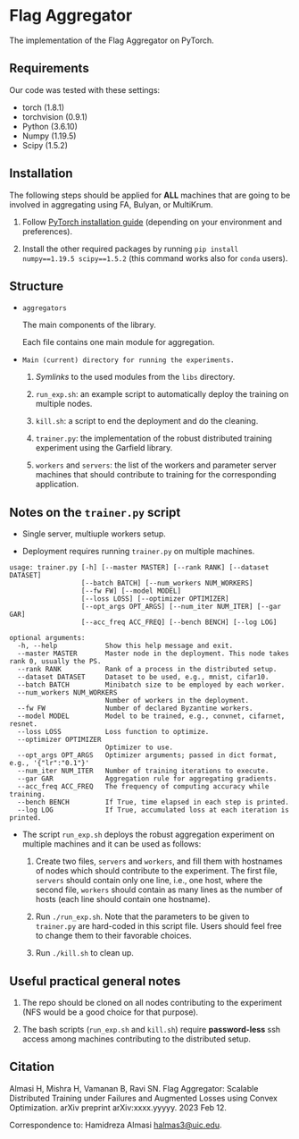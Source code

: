 # Flag Aggregator

The implementation of the Flag Aggregator on PyTorch.


## Requirements
Our code was tested with these settings:
* torch (1.8.1)
* torchvision (0.9.1)
* Python (3.6.10)
* Numpy (1.19.5)
* Scipy (1.5.2)

## Installation
The following steps should be applied for **ALL** machines that are going to be involved in aggregating using FA, Bulyan, or MultiKrum.

1. Follow [PyTorch installation guide](https://pytorch.org/) (depending on your environment and preferences).

2. Install the other required packages by running `pip install numpy==1.19.5 scipy==1.5.2` (this command works also for `conda` users).

## Structure

* `aggregators`

   The main components of the library.

   Each file contains one main module for aggregation.

* `Main (current) directory for running the experiments.`

   1. _Symlinks_ to the used modules from the `libs` directory.

   2. `run_exp.sh`: an example script to automatically deploy the training on multiple nodes.

   3. `kill.sh`: a script to end the deployment and do the cleaning.

   4. `trainer.py`: the implementation of the robust distributed training experiment using the Garfield library.

   5. `workers` and `servers`: the list of the workers and parameter server machines that should contribute to training for the corresponding application.

## Notes on the `trainer.py` script
* Single server, multiuple workers setup.

* Deployment requires running `trainer.py` on multiple machines.

```
usage: trainer.py [-h] [--master MASTER] [--rank RANK] [--dataset DATASET]
                  [--batch BATCH] [--num_workers NUM_WORKERS]
                  [--fw FW] [--model MODEL]
                  [--loss LOSS] [--optimizer OPTIMIZER]
                  [--opt_args OPT_ARGS] [--num_iter NUM_ITER] [--gar GAR]
                  [--acc_freq ACC_FREQ] [--bench BENCH] [--log LOG]

optional arguments:
  -h, --help            Show this help message and exit.
  --master MASTER       Master node in the deployment. This node takes rank 0, usually the PS.
  --rank RANK           Rank of a process in the distributed setup.
  --dataset DATASET     Dataset to be used, e.g., mnist, cifar10.
  --batch BATCH         Minibatch size to be employed by each worker.
  --num_workers NUM_WORKERS
                        Number of workers in the deployment.
  --fw FW               Number of declared Byzantine workers.
  --model MODEL         Model to be trained, e.g., convnet, cifarnet, resnet.
  --loss LOSS           Loss function to optimize.
  --optimizer OPTIMIZER
                        Optimizer to use.
  --opt_args OPT_ARGS   Optimizer arguments; passed in dict format, e.g., '{"lr":"0.1"}'
  --num_iter NUM_ITER   Number of training iterations to execute.
  --gar GAR             Aggregation rule for aggregating gradients.
  --acc_freq ACC_FREQ   The frequency of computing accuracy while training.
  --bench BENCH         If True, time elapsed in each step is printed.
  --log LOG             If True, accumulated loss at each iteration is printed.

```

* The script `run_exp.sh` deploys the robust aggregation experiment on multiple machines and it can be used as follows:

  1. Create two files, `servers` and `workers`, and fill them with hostnames of nodes which should contribute to the experiment. The first file, `servers` should contain only one line, i.e., one host, where the second file, `workers` should contain as many lines as the number of hosts (each line should contain one hostname).

  2. Run `./run_exp.sh`. Note that the parameters to be given to `trainer.py` are hard-coded in this script file. Users should feel free to change them to their favorable choices.

  3. Run `./kill.sh` to clean up.

## Useful practical general notes
1. The repo should be cloned on all nodes contributing to the experiment (NFS would be a good choice for that purpose).

2. The bash scripts (`run_exp.sh` and `kill.sh`) require **password-less** ssh access among machines contributing to the distributed setup.


## Citation
Almasi H, Mishra H, Vamanan B, Ravi SN. Flag Aggregator: Scalable Distributed Training under Failures and Augmented Losses using Convex Optimization. arXiv preprint arXiv:xxxx.yyyyy. 2023 Feb 12.

Correspondence to: Hamidreza Almasi <halmas3@uic.edu>.
